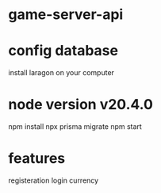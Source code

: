 # game-server-api

# config database
install laragon on your computer


# node version v20.4.0
npm install
npx prisma migrate
npm start


# features
registeration
login
currency